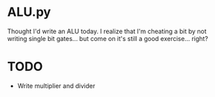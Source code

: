 # ALU.py
Thought I'd write an ALU today.
I realize that I'm cheating a bit by not writing single bit gates... but come
on it's still a good exercise... right?

# TODO
- Write multiplier and divider
